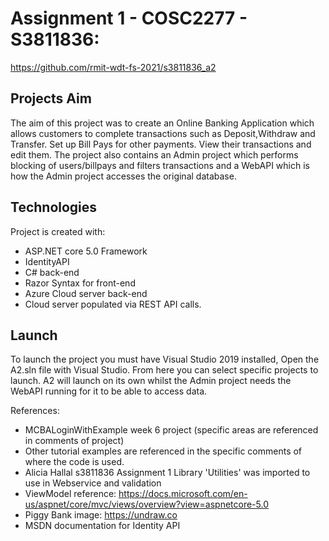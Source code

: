 # Assignment 1 - COSC2277 - S3811836:
https://github.com/rmit-wdt-fs-2021/s3811836_a2

## Projects Aim
The aim of this project was to create an Online Banking Application which allows customers to complete transactions such as Deposit,Withdraw and Transfer. Set up Bill Pays for other payments. View their transactions and edit them. The project also contains an Admin project which performs blocking of users/billpays and filters transactions and a WebAPI which is how the Admin project accesses the original database.

## Technologies
Project is created with:
* ASP.NET core 5.0 Framework
* IdentityAPI
* C# back-end
* Razor Syntax for front-end
* Azure Cloud server back-end
* Cloud server populated via REST API calls.

## Launch
To launch the project you must have Visual Studio 2019 installed, Open the A2.sln file with Visual Studio.
From here you can select specific projects to launch. A2 will launch on its own whilst the Admin project needs the WebAPI running for it to be able to access data.

References:
* MCBALoginWithExample week 6 project (specific areas are referenced in comments of project)
* Other tutorial examples are referenced in the specific comments of where the code is used.
* Alicia Hallal s3811836 Assignment 1 Library 'Utilities' was imported to use in Webservice and validation
* ViewModel reference: https://docs.microsoft.com/en-us/aspnet/core/mvc/views/overview?view=aspnetcore-5.0
* Piggy Bank image: https://undraw.co
* MSDN documentation for Identity API
